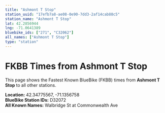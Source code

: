```yaml
---
title: "Ashmont T Stop"
station_uuid: "17efb7a8-ae08-0e90-7dd3-2af14cab88c5"
station_name: "Ashmont T Stop"
lat: 42.2856944
lng: -71.0641389
bluebike_ids: ["271", "C32062"]
all_names: ["Ashmont T Stop"]
type: "station"
---
```


# FKBB Times from Ashmont T Stop

This page shows the Fastest Known BlueBike (FKBB) times from **Ashmont T Stop** to all other stations.

**Location:** 42.34775567, -71.1356758  
**BlueBike Station IDs:** D32072  
**All Known Names:** Walbridge St at Commonwealth Ave

